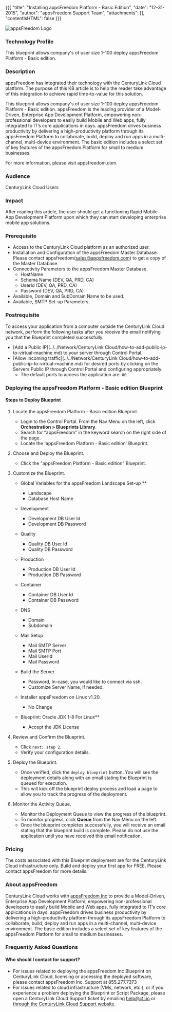 
{{{
  "title": "Installing appsFreedom Platform - Basic Edition",
  "date": "12-31-2015",
  "author": "appsFreedom Support Team",
  "attachments": [],
  "contentIsHTML": false
}}}

![appsFreedom Logo](../../images/appsfreedom-logo.png)

### Technology Profile
This blueprint allows company's of user size 1-100 deploy appsFreedom Platform - Basic edition.

### Description
appsFreedom has integrated their technology with the CenturyLink Cloud platform. The purpose of this KB article is to help the reader take advantage of this integration to achieve rapid time-to-value for this solution.

This blueprint allows company's of user size 1-100 deploy appsFreedom Platform - Basic edition.
appsFreedom is the leading provider of a Model-Driven, Enterprise App Development Platform, empowering non-professional developers to easily build Mobile and Web apps, fully integrated to IT’s core applications in days. appsFreedom drives business productivity by delivering a high-productivity platform through its appsFreedom Platform to collaborate, build, deploy and run apps in a multi-channel, multi-device environment. The basic edition includes a select set of key features of the appsFreedom Platform for small to medium businesses.

For more information, please visit appsfreedom.com.

### Audience
CenturyLink Cloud Users

### Impact
After reading this article, the user should get a functioning Rapid Mobile App Development Platform upon which they can start developing enterprise mobile app solutions.

### Prerequisite
* Access to the CenturyLink Cloud platform as an authorized user.
* Installation and Configuration of the appsFreedom Master Database. Please contact appsfreedom(sales@appsfreedom.com) to get a copy of the Master Database.
* Connectivity Parameters to the appsFreedom Master Database.
  * HostName
  * Schema Name (DEV, QA, PRD, CA)
  * UserId (DEV, QA, PRD, CA)
  * Password (DEV, QA, PRD, CA)
* Available, Domain and SubDomain Name to be used.
* Available, SMTP Set-up Parameters.

### Postrequisite
To access your application from a computer outside the CenturyLink Cloud network, perform the following tasks after you receive the email notifying you that the Blueprint completed successfully.
* [Add a Public IP](../../Network/CenturyLink Cloud/how-to-add-public-ip-to-virtual-machine.md) to your server through Control Portal.
* [Allow incoming traffic](../../Network/CenturyLink Cloud/how-to-add-public-ip-to-virtual-machine.md) for desired ports by clicking on the Servers Public IP through Control Portal and configuring appropriately.
  * The default ports to access the application are: `80`.

### Deploying the appsFreedom Platform - Basic edition Blueprint

#### Steps to Deploy Blueprint
1. Locate the appsFreedom Platform - Basic edition Blueprint.
   * Login to the Control Portal. From the Nav Menu on the left, click **Orchestration > Blueprints Library**.
   * Search for “appsFreedom” in the keyword search on the right side of the page.
   * Locate the 'appsFreedom Platform - Basic edition' Blueprint.

2. Choose and Deploy the Blueprint.
   * Click the "appsFreedom Platform - Basic edition" Blueprint.

3. Customize the Blueprint.
   * Global Variables for the appsFreedom Landscape Set-up **
     * Landscape
     * Database Host Name
   * Development
     * Development DB User Id
     * Development DB Password
   * Quality
     * Quality DB User Id
     * Quality DB Password
   * Production
     * Production DB User Id
     * Production DB Password
   * Container
     * Container DB User Id
     * Container DB Password
   * DNS
     * Domain
     * Subdomain
   * Mail Setup
     * Mail SMTP Server
     * Mail SMTP Port
     * Mail UserId
     * Mail Password

   * Build the Server.
     * Password, In-case, you would like to connect via ssh.
     * Customize Server Name, if needed.

   * Installer appsFreedom on Linux v1.20.
     * No Change

   * Blueprint: Oracle JDK 1-8 For Linux**
     * Accept the JDK License

4. Review and Confirm the Blueprint.
   * Click `next: step 2`.
   * Verify your configuration details.

5. Deploy the Blueprint.
   * Once verified, click the `deploy blueprint` button. You will see the deployment details along with an email stating the Blueprint is queued for execution.
   * This will kick off the blueprint deploy process and load a page to allow you to track the progress of the deployment.

6. Monitor the Activity Queue.
   * Monitor the Deployment Queue to view the progress of the blueprint.
   * To monitor progress, click **Queue** from the Nav Menu on the left.
   * Once the blueprint completes successfully, you will receive an email stating that the blueprint build is complete. Please do not use the application until you have received this email notification.

### Pricing
The costs associated with this Blueprint deployment are for the CenturyLink Cloud infrastructure only. Build and deploy your first app for FREE. Please contact appsFreedom for more details.

### About appsFreedom
CenturyLink Cloud works with [appsFreedom Inc](http://appsfreedom.com) to provide a Model-Driven, Enterprise App Development Platform, empowering non-professional developers to easily build Mobile and Web apps, fully integrated to IT’s core applications in days. appsFreedom drives business productivity by delivering a high-productivity platform through its appsFreedom Platform to collaborate, build, deploy and run apps in a multi-channel, multi-device environment. The basic edition includes a select set of key features of the appsFreedom Platform for small to medium businesses.

### Frequently Asked Questions

#### Who should I contact for support?
* For issues related to deploying the appsFreedom Inc Blueprint on CenturyLink Cloud, licensing or accessing the deployed software, please contact appsFreedom Inc. Support at 855.277.7373
* For issues related to cloud infrastructure (VMs, network, etc.), or if you experience a problem deploying the Blueprint or Script Package, please open a CenturyLink Cloud Support ticket by emailing [help@ctl.io](mailto:help@ctl.io) or [through the CenturyLink Cloud Support website](https://t3n.zendesk.com/tickets/new).
